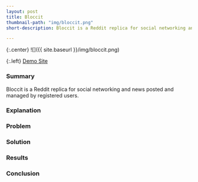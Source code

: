 ```yaml
---
layout: post
title: Bloccit
thumbnail-path: "img/bloccit.png"
short-description: Bloccit is a Reddit replica for social networking and news posted and managed by registered users.

---
```


{:.center}
![]({{ site.baseurl }}/img/bloccit.png)

{:.left}
[Demo Site](http://bloccit-noel123iamme.heroku.com)

### Summary

Bloccit is a Reddit replica for social networking and news posted and managed by registered users.

### Explanation



### Problem



### Solution



### Results



### Conclusion

